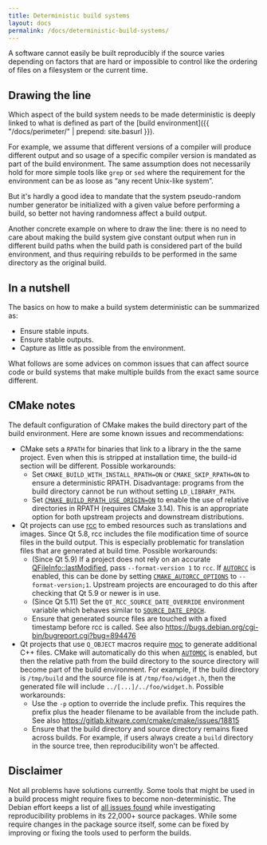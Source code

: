 ```yaml
---
title: Deterministic build systems
layout: docs
permalink: /docs/deterministic-build-systems/
---
```


A software cannot easily be built reproducibly if the source varies
depending on factors that are hard or impossible to control like the
ordering of files on a filesystem or the current time.

Drawing the line
----------------

Which aspect of the build system needs to be made deterministic is
deeply linked to what is defined as part of the
[build environment]({{ "/docs/perimeter/" | prepend: site.basurl }}).

For example, we assume that different versions of a compiler will
produce different output and so usage of a specific
compiler version is mandated as part of the build environment. The same
assumption does not necessarily hold for more simple tools like `grep`
or `sed` where the requirement for the environment can be as loose as
“any recent Unix-like system”.

But it's hardly a good idea to mandate that the system pseudo-random
number generator be initialized with a given value before performing a
build, so better not having randomness affect a build output.

Another concrete example on where to draw the line: there is no need to
care about making the build system give constant output when run in
different build paths when the build path is considered part of the
build environment, and thus requiring rebuilds to be performed in the
same directory as the original build.

In a nutshell
-------------

The basics on how to make a build system deterministic can be summarized
as:

 * Ensure stable inputs.
 * Ensure stable outputs.
 * Capture as little as possible from the environment.

What follows are some advices on common issues that can affect source
code or build systems that make multiple builds from the exact same
source different.

CMake notes
-----------
The default configuration of CMake makes the build directory part of the
build environment. Here are some known issues and recommendations:

 * CMake sets a `RPATH` for binaries that link to a library in the the
   same project. Even when this is stripped at installation time, the
   build-id section will be different. Possible workarounds:
   * Set `CMAKE_BUILD_WITH_INSTALL_RPATH=ON` or `CMAKE_SKIP_RPATH=ON` to
     ensure a deterministic RPATH. Disadvantage: programs from the build
     directory cannot be run without setting `LD_LIBRARY_PATH`.
   * Set
     [`CMAKE_BUILD_RPATH_USE_ORIGIN=ON`](https://cmake.org/cmake/help/git-master/prop_tgt/BUILD_RPATH_USE_ORIGIN.html)
     to enable the use of relative directories in RPATH (requires CMake
     3.14). This is an appropriate option for both upstream projects
     and downstream distributions.
 * Qt projects can use [rcc](https://doc.qt.io/qt-5/rcc.html) to embed
   resources such as translations and images. Since Qt 5.8, rcc includes
   the file modification time of source files in the build output.
   This is especially problematic for translation files that are
   generated at build time. Possible workarounds:
   * (Since Qt 5.9) If a project does not rely on an accurate
     [QFileInfo::lastModified](https://doc.qt.io/qt-5/qfileinfo.html#lastModified),
     pass `--format-version 1` to `rcc`. If
     [`AUTORCC`](https://cmake.org/cmake/help/latest/prop_tgt/AUTORCC.html)
     is enabled, this can be done by setting
     [`CMAKE_AUTORCC_OPTIONS`](https://cmake.org/cmake/help/latest/variable/CMAKE_AUTORCC_OPTIONS.html)
     to `--format-version;1`. Upstream projects are encouraged to do
     this after checking that Qt 5.9 or newer is in use.
   * (Since Qt 5.11) Set the `QT_RCC_SOURCE_DATE_OVERRIDE` environment
     variable which behaves similar to
     [`SOURCE_DATE_EPOCH`](https://reproducible-builds.org/specs/source-date-epoch/).
   * Ensure that generated source files are touched with a fixed
     timestamp before rcc is called. See also
     https://bugs.debian.org/cgi-bin/bugreport.cgi?bug=894476
 * Qt projects that use `Q_OBJECT` macros require
   [moc](https://doc.qt.io/qt-5/moc.html) to generate additional C++
   files. CMake will automatically do this when
   [`AUTOMOC`](https://cmake.org/cmake/help/latest/prop_tgt/AUTOMOC.html)
   is enabled, but then the relative path from the build directory to
   the source directory will become part of the build environment.
   For example, if the build directory is `/tmp/build` and the source
   file is at `/tmp/foo/widget.h`, then the generated file will include
   `../[...]/../foo/widget.h`. Possible workarounds:
   * Use the `-p` option to override the include prefix. This requires
     the prefix plus the header filename to be available from the
     include path.
     See also https://gitlab.kitware.com/cmake/cmake/issues/18815
   * Ensure that the build directory and source directory remains fixed
     across builds. For example, if users always create a `build`
     directory in the source tree, then reproducibility won't be
     affected.

Disclaimer
----------

Not all problems have solutions currently. Some tools that might be used
in a build process might require fixes to become non-deterministic. The
Debian effort keeps a list of [all issues
found](https://reproducible.debian.net/index_issues.html) while
investigating reproducibility problems in its 22,000+ source packages.
While some require changes in the package source itself, some can be
fixed by improving or fixing the tools used to perform the builds.
